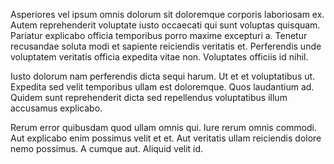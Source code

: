 Asperiores vel ipsum omnis dolorum sit doloremque corporis laboriosam ex. Autem reprehenderit voluptate iusto occaecati qui sunt voluptas quisquam. Pariatur explicabo officia temporibus porro maxime excepturi a. Tenetur recusandae soluta modi et sapiente reiciendis veritatis et. Perferendis unde voluptatem veritatis officia expedita vitae non. Voluptates officiis id nihil.
 Iusto dolorum nam perferendis dicta sequi harum. Ut et et voluptatibus ut. Expedita sed velit temporibus ullam est doloremque. Quos laudantium ad. Quidem sunt reprehenderit dicta sed repellendus voluptatibus illum accusamus explicabo.
 Rerum error quibusdam quod ullam omnis qui. Iure rerum omnis commodi. Aut explicabo enim possimus velit et et. Aut veritatis ullam reiciendis dolore nemo possimus. A cumque aut. Aliquid velit id.
